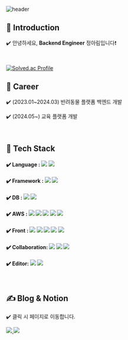 <div align="left">

![header](https://capsule-render.vercel.app/api?type=waving&color=timeGradient&text=Welcome%20to%20Arim's%20GitHub%20😄&animation=twinkling&fontSize=35&fontAlignY=40&fontAlign=70&height=250)


## 👋 Introduction
<p>✔️ 안녕하세요, <b>Backend Engineer</b> 정아림입니다❗</p>
<br>

[![Solved.ac Profile](http://mazassumnida.wtf/api/v2/generate_badge?boj=wjddkfla20)](https://solved.ac/wjddkfla20/)


## 🏢 Career
<p>✔️ (2023.01~2024.03) 반려동물 플랫폼 백엔드 개발</p>
<p>✔️ (2024.05~) 교육 플랫폼 개발</p>
<br>

## 🔨 Tech Stack
#### ✔️ Language : <img src="https://img.shields.io/badge/Java-FCC624?style=for-the-badge&logo=Java&logoColor=white"> <img src="https://img.shields.io/badge/python-3776AB?style=for-the-badge&logo=python&logoColor=white">
#### ✔️ Framework : <img src="https://img.shields.io/badge/Spring Boot-6DB33F?style=for-the-badge&logo=spring boot&logoColor=white"> <img src="https://img.shields.io/badge/MyBatis-F80000?style=for-the-badge&logo=mybatis&logoColor=white"> 
#### ✔️ DB : <img src="https://img.shields.io/badge/oracle-F80000?style=for-the-badge&logo=oracle&logoColor=white"> <img src="https://img.shields.io/badge/mysql-4479A1?style=for-the-badge&logo=mysql&logoColor=white"> 
#### ✔️ AWS : <img src="https://img.shields.io/badge/EC2-FF9900?style=for-the-badge&logo=amazon ec2&logoColor=white"> <img src="https://img.shields.io/badge/RDS-527FFF?style=for-the-badge&logo=amazon rds&logoColor=white"> <img src="https://img.shields.io/badge/cloudwatch-FF4F8B?style=for-the-badge&logo=cloudways&logoColor=#FF4F8B"> <img src="https://img.shields.io/badge/SQS-E27152?style=for-the-badge&logo=amazonsqs&logoColor=white"> <img src="https://img.shields.io/badge/S3-569A31?style=for-the-badge&logo=amazons3&logoColor=white">
#### ✔️ Front : <img src="https://img.shields.io/badge/html5-E34F26?style=for-the-badge&logo=html5&logoColor=white"> <img src="https://img.shields.io/badge/javascript-0769AD?style=for-the-badge&logo=javascript&logoColor=black"> <img src="https://img.shields.io/badge/jQuery-F7DF1E?style=for-the-badge&logo=jquery&logoColor=black"> <img src="https://img.shields.io/badge/css-0082F0?style=for-the-badge&logo=css3&logoColor=white"> <img src="https://img.shields.io/badge/bootstrap-7952B3?style=for-the-badge&logo=bootstrap&logoColor=white">
#### ✔️ Collaboration: <img src="https://img.shields.io/badge/git-F05032?style=for-the-badge&logo=git&logoColor=white"> <img src="https://img.shields.io/badge/slack-4A154B?style=for-the-badge&logo=slack&logoColor=white"> <img src="https://img.shields.io/badge/notion-000000?style=for-the-badge&logo=notion&logoColor=white"> 
#### ✔️ Editor: <img src="https://img.shields.io/badge/ECLIPSE-2C2255?style=for-the-badge&logo=eclipseide&logoColor=white"> <img src="https://img.shields.io/badge/IntelliiJ-2C2255?style=for-the-badge&logo=intellijidea&logoColor=white">
<br>

## ✍️ Blog & Notion
<p>✔️ 클릭 시 페이지로 이동합니다. </p>
<a href="https://blog.naver.com/arim9905">
        <img src="https://img.shields.io/badge/Naver-03C75A?style=for-the-badge&logo=naver&logoColor=white"> 
    </a>
<a href="https://platinum-tracker-3ed.notion.site/Jung-A-Rim-6777dd249e6c498392218cbf32db5452">
        <img src="https://img.shields.io/badge/Notion-000000?style=for-the-badge&logo=notion&logoColor=white"> 
    </a>

<br>
</div>
